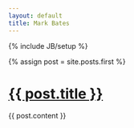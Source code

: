 ```yaml
---
layout: default
title: Mark Bates
---
```

{% include JB/setup %}

{% assign post = site.posts.first %} 

<div class="page-header">
  <h1><a href="{{ post.url }}">{{ post.title }}</a></h1>
</div>
{{ post.content }} 